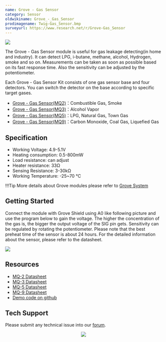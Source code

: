 ```yaml
---
name: Grove - Gas Sensor
category: Sensor
oldwikiname: Grove_-_Gas_Sensor
prodimagename: Twig-Gas_Sensor.bmp
surveyurl: https://www.research.net/r/Grove-Gas_Sensor
---
```


![](https://files.seeedstudio.com/wiki/Grove-Gas_Sensor/img/Twig-Gas_Sensor.bmp)

The Grove - Gas Sensor module is useful for gas leakage detecting(in home and industry). It can detect LPG, i-butane, methane, alcohol, Hydrogen, smoke and so on. Measurements can be taken as soon as possible based on its fast response time. Also the sensitivity can be adjusted by the potentiometer.

Each Grove - Gas Sensor Kit consists of one gas sensor base and four detectors. You can switch the detector on the base according to specific target gases.

-   [Grove - Gas Sensor(MQ2)](/Grove-Gas_Sensor-MQ2)：Combustible Gas, Smoke
-   [Grove - Gas Sensor(MQ3)](/Grove-Gas_Sensor-MQ3)：Alcohol Vapor
-   [Grove - Gas Sensor(MQ5)](/Grove-Gas_Sensor-MQ5)：LPG, Natural Gas, Town Gas
-   [Grove - Gas Sensor(MQ9)](/Grove-Gas_Sensor-MQ9)：Carbon Monoxide, Coal Gas, Liquefied Gas

Specification
-------------

-   Working Voltage: 4.9-5.1V
-   Heating consumption: 0.5-800mW
-   Load resistance: can adjust
-   Heater resistance: 33Ω
-   Sensing Resistance: 3-30kΩ
-   Working Temperature: -25~70 ℃

!!!Tip
    More details about Grove modules please refer to [Grove System](https://wiki.seeedstudio.com/Grove_System/)
    
Getting Started
-------------

Connect the module with Grove Shield using A0 like following picture and use the program below to gain the voltage. The higher the concentration of the gas is, the bigger the output voltage of the SIG pin gets. Sensitivity can be regulated by rotating the potentiometer. Please note that the best preheat time of the sensor is about 24 hours. For the detailed information about the sensor, please refer to the datasheet.

![](https://files.seeedstudio.com/wiki/Grove-Gas_Sensor/img/Read_Gas_Sensor_data.jpg)

Resources
---------

-   [MQ-2 Datasheet](https://files.seeedstudio.com/wiki/Grove-Gas_Sensor/res/MQ-2.pdf)
-   [MQ-3 Datasheet](https://files.seeedstudio.com/wiki/Grove-Gas_Sensor/res/MQ-3.pdf)
-   [MQ-5 Datasheet](https://files.seeedstudio.com/wiki/Grove-Gas_Sensor/res/MQ-5.pdf)
-   [MQ-9 Datasheet](https://files.seeedstudio.com/wiki/Grove-Gas_Sensor/res/MQ-9.pdf)
-   [Demo code on github](https://github.com/Seeed-Studio/Grove_Gas_Sensor)


<!-- This Markdown file was created from https://www.seeedstudio.com/wiki/Grove_-_Gas_Sensor -->

## Tech Support
Please submit any technical issue into our [forum](https://forum.seeedstudio.com/). <br /><p style="text-align:center"><a href="https://www.seeedstudio.com/act-4.html?utm_source=wiki&utm_medium=wikibanner&utm_campaign=newproducts" target="_blank"><img src="https://files.seeedstudio.com/wiki/Wiki_Banner/new_product.jpg" /></a></p>